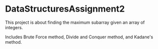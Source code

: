 # DataStructuresAssignment2

This project is about finding the maximum subarray given an array of integers.

Includes Brute Force method, Divide and Conquer method, and Kadane's method.
